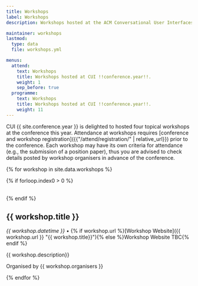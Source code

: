 ```yaml
---
title: Workshops
label: Workshops
description: Workshops hosted at the ACM Conversational User Interfaces (CUI) !!conference.year!! conference.

maintainer: workshops
lastmod:
  type: data
  file: workshops.yml

menus:
  attend:
    text: Workshops
    title: Workshops hosted at CUI !!conference.year!!.
    weight: 1
    sep_before: true
  programme:
    text: Workshops
    title: Workshops hosted at CUI !!conference.year!!.
    weight: 11
---
```


CUI {{ site.conference.year }} is delighted to hosted four topical workshops at the conference this year. Attendance at workshops requires [conference and workshop registration]({{"/attend/registration/" | relative_url}}) prior to the conference. Each workshop may have its own criteria for attendance (e.g., the submission of a position paper), thus you are advised to check details posted by workshop organisers in advance of the conference.

{% for workshop in site.data.workshops %}

{% if forloop.index0 > 0 %}

<br>
{% endif %}

## {{ workshop.title }}
<em>{{ workshop.datetime }}</em> &bull; {% if workshop.url %}[Workshop Website]({{ workshop.url }} "{{ workshop.title}}"){% else %}Workshop Website TBC{% endif %}

{{ workshop.description}}

Organised by {{ workshop.organisers }}

{% endfor %}
